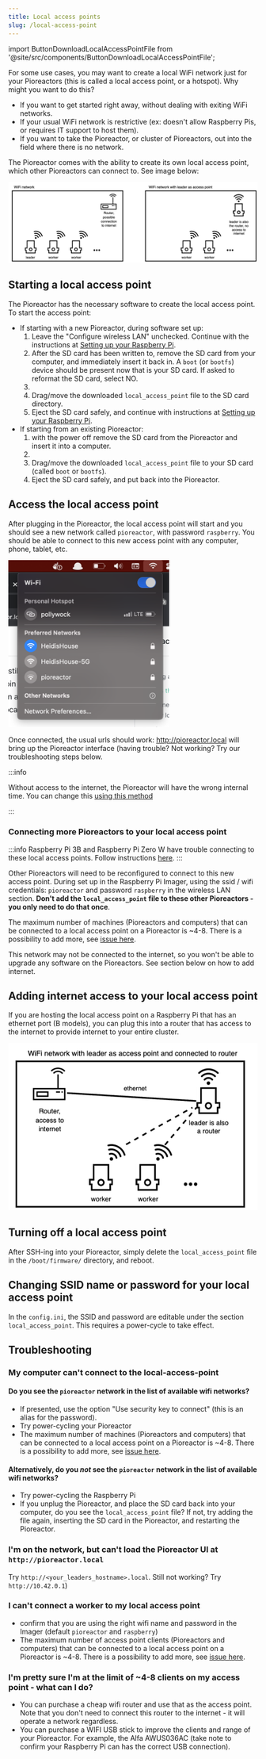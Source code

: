 ```yaml
---
title: Local access points
slug: /local-access-point
---
```


import ButtonDownloadLocalAccessPointFile from '@site/src/components/ButtonDownloadLocalAccessPointFile';


For some use cases, you may want to create a local WiFi network just for your Pioreactors (this is called a local access point, or a hotspot). Why might you want to do this?

 - If you want to get started right away, without dealing with exiting WiFi networks.
 - If your usual WiFi network is restrictive (ex: doesn't allow Raspberry Pis, or requires IT support to host them).
 - If you want to take the Pioreactor, or cluster of Pioreactors, out into the field where there is no network.

The Pioreactor comes with the ability to create its own local access point, which other Pioreactors can connect to. See image below:

![Using the Pioreactor to create a local access point](/img/user-guide/local_access_point.png)

## Starting a local access point

The Pioreactor has the necessary software to create the local access point. To start the access point:

 - If starting with a new Pioreactor, during software set up:
    1. Leave the "Configure wireless LAN" unchecked. Continue with the instructions at [Setting up your Raspberry Pi](/user-guide/software-set-up#setting-up-your-raspberry-pi).
    2. After the SD card has been written to, remove the SD card from your computer, and immediately insert it back in. A `boot` (or `bootfs`) device should be present now that is your SD card. If asked to reformat the SD card, select NO.
    3. <ButtonDownloadLocalAccessPointFile/>
    3. Drag/move the downloaded `local_access_point` file to the SD card directory.
    4. Eject the SD card safely, and continue with instructions at [Setting up your Raspberry Pi](/user-guide/software-set-up#setting-up-your-raspberry-pi).
 - If starting from an existing Pioreactor:
    1. with the power off remove the SD card from the Pioreactor and insert it into a computer.
    2. <ButtonDownloadLocalAccessPointFile/>
    3. Drag/move the downloaded `local_access_point` file to your SD card (called `boot` or `bootfs`).
    4. Eject the SD card safely, and put back into the Pioreactor.

## Access the local access point


After plugging in the Pioreactor, the local access point will start and you should see a new network called `pioreactor`, with password `raspberry`. You should be able to connect to this new access point with any computer, phone, tablet, etc.

<img src="/img/user-guide/pioreactor_ap.png" width="325" />

Once connected, the usual urls should work: http://pioreactor.local will bring up the Pioreactor interface (having trouble? Not working? Try our troubleshooting steps below.

:::info

Without access to the internet, the Pioreactor will have the wrong internal time. You can change this [using this method](/user-guide/common-questions#how-do-i-change-the-date-or-time-on-the-pioreactor)

:::


### Connecting more Pioreactors to your local access point

:::info
Raspberry Pi 3B and Raspberry Pi Zero W have trouble connecting to these local access points. Follow instructions [here](https://github.com/Pioreactor/pioreactor/blob/992d986881f3a3504a08b781a494b1a6e3b5a0e3/CHANGELOG.md?plain=1#L110C11-L121).
:::


Other Pioreactors will need to be reconfigured to connect to this new access point. During set up in the Raspberry Pi Imager, using the ssid / wifi credentials: `pioreactor` and password `raspberry` in the wireless LAN section. **Don't add the `local_access_point` file to these other Pioreactors - you only need to do that once**.

The maximum number of machines (Pioreactors and computers) that can be connected to a local access point on a Pioreactor is ~4-8. There is a possibility to add more, see [issue here](https://github.com/Pioreactor/pioreactor/issues/442).

This network may not be connected to the internet, so you won't be able to upgrade any software on the Pioreactors. See section below on how to add internet.

## Adding internet access to your local access point

If you are hosting the local access point on a Raspberry Pi that has an ethernet port (B models), you can plug this into a router that has access to the internet to provide internet to your entire cluster.


![Using the Pioreactor to create a local access point, and the is connected to a router](/img/user-guide/lap_with_internet.png)


## Turning off a local access point

After SSH-ing into your Pioreactor, simply delete the `local_access_point` file in the `/boot/firmware/` directory, and reboot.


## Changing SSID name or password for your local access point

In the `config.ini`, the SSID and password are editable under the section `local_access_point`. This requires a power-cycle to take effect.


## Troubleshooting

### My computer can't connect to the local-access-point

#### Do you see the `pioreactor` network in the list of available wifi networks?
 - If presented, use the option "Use security key to connect" (this is an alias for the password).
 - Try power-cycling your Pioreactor
 - The maximum number of machines (Pioreactors and computers) that can be connected to a local access point on a Pioreactor is ~4-8. There is a possibility to add more, see [issue here](https://github.com/Pioreactor/pioreactor/issues/442).

#### Alternatively, do you *not* see the `pioreactor` network in the list of available wifi networks?
 - Try power-cycling the Raspberry Pi
 - If you unplug the Pioreactor, and place the SD card back into your computer, do you see the `local_access_point` file? If not, try adding the file again, inserting the SD card in the Pioreactor, and restarting the Pioreactor.


### I'm on the network, but can't load the Pioreactor UI at `http://pioreactor.local`

Try `http://<your_leaders_hostname>.local`. Still not working? Try `http://10.42.0.1`)

### I can't connect a worker to my local access point

 - confirm that you are using the right wifi name and password in the Imager (default `pioreactor` and `raspberry`)
 - The maximum number of access point clients (Pioreactors and computers) that can be connected to a local access point on a Pioreactor is ~4-8. There is a possibility to add more, see [issue here](https://github.com/Pioreactor/pioreactor/issues/442).

 ### I'm pretty sure I'm at the limit of ~4-8 clients on my access point - what can I do?

  - You can purchase a cheap wifi router and use that as the access point. Note that you don't need to connect this router to the internet - it will operate a network regardless.
  - You can purchase a WIFI USB stick to improve the clients and range of your Pioreactor. For example, the Alfa AWUS036AC (take note to confirm your Raspberry Pi can has the correct USB connection).